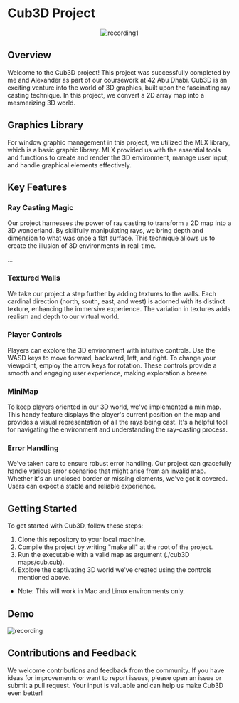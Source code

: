 # Cub3D Project

<p align="center">
  <img src="https://github.com/Degef/Cub3D/assets/103037326/3b14ec2a-c8d2-4b4c-a07f-7a4b7f757125" alt="recording1" />
</p>

<!-- ![recording1](https://github.com/Degef/Cub3D/assets/103037326/3b14ec2a-c8d2-4b4c-a07f-7a4b7f757125) -->


## Overview

Welcome to the Cub3D project! This project was successfully completed by me and Alexander as part of our coursework at 42 Abu Dhabi. Cub3D is an exciting venture into the world of 3D graphics, built upon the fascinating ray casting technique. In this project, we convert a 2D array map into a mesmerizing 3D world.

## Graphics Library

For window graphic management in this project, we utilized the MLX library, which is a basic graphic library. MLX provided us with the essential tools and functions to create and render the 3D environment, manage user input, and handle graphical elements effectively.

## Key Features

### Ray Casting Magic

Our project harnesses the power of ray casting to transform a 2D map into a 3D wonderland. By skillfully manipulating rays, we bring depth and dimension to what was once a flat surface. This technique allows us to create the illusion of 3D environments in real-time.

...

### Textured Walls

We take our project a step further by adding textures to the walls. Each cardinal direction (north, south, east, and west) is adorned with its distinct texture, enhancing the immersive experience. The variation in textures adds realism and depth to our virtual world.

### Player Controls

Players can explore the 3D environment with intuitive controls. Use the WASD keys to move forward, backward, left, and right. To change your viewpoint, employ the arrow keys for rotation. These controls provide a smooth and engaging user experience, making exploration a breeze.

### MiniMap

To keep players oriented in our 3D world, we've implemented a minimap. This handy feature displays the player's current position on the map and provides a visual representation of all the rays being cast. It's a helpful tool for navigating the environment and understanding the ray-casting process.

### Error Handling

We've taken care to ensure robust error handling. Our project can gracefully handle various error scenarios that might arise from an invalid map. Whether it's an unclosed border or missing elements, we've got it covered. Users can expect a stable and reliable experience.

## Getting Started

To get started with Cub3D, follow these steps:

1. Clone this repository to your local machine.
2. Compile the project by writing "make all" at the root of the project.
3. Run the executable with a valid map as argument (./cub3D maps/cub.cub).
4. Explore the captivating 3D world we've created using the controls mentioned above.
- Note: This will work in Mac and Linux environments only. 

## Demo

![recording](https://github.com/Degef/Cub3D/assets/103037326/7419fcad-f2e9-4e52-b8c0-89155fce2a5d)

<!-- [![Demo Video](https://img.youtube.com/vi/qmxmi8o191A/0.jpg)](https://www.youtube.com/watch?v=qmxmi8o191A?autoplay=1) -->
<!-- [![Demo Video](https://img.youtube.com/vi/8E_v4l38JKw/0.jpg)](https://www.youtube.com/watch?v=8E_v4l38JKw "Cub3D") -->

## Contributions and Feedback

We welcome contributions and feedback from the community. If you have ideas for improvements or want to report issues, please open an issue or submit a pull request. Your input is valuable and can help us make Cub3D even better!
